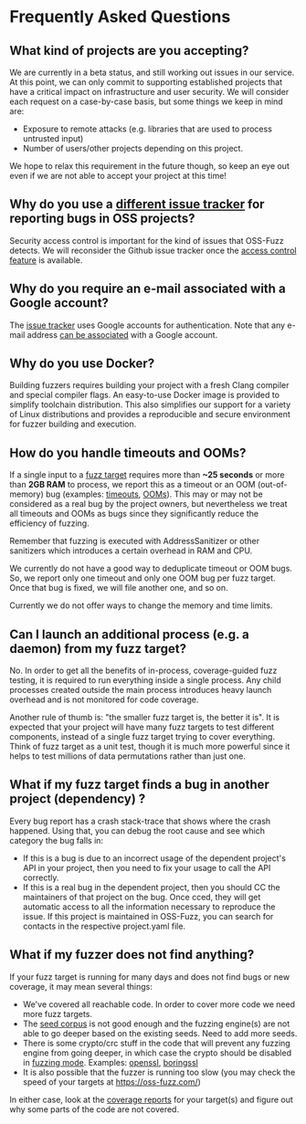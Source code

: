 # Frequently Asked Questions

## What kind of projects are you accepting?

We are currently in a beta status, and still working out issues in our service. At this point, we
can only commit to supporting established projects that have a critical impact on infrastructure and
user security. We will consider each request on a case-by-case basis, but some things we keep in mind are:

  - Exposure to remote attacks (e.g. libraries that are used to process untrusted input)
  - Number of users/other projects depending on this project.

We hope to relax this requirement in the future though, so keep an eye out even if we are not able
to accept your project at this time!

## Why do you use a [different issue tracker](https://bugs.chromium.org/p/oss-fuzz/issues/list) for reporting bugs in OSS projects?

Security access control is important for the kind of issues that OSS-Fuzz detects.
We will reconsider the Github issue tracker once the
[access control feature](https://github.com/isaacs/github/issues/37) is available.

## Why do you require an e-mail associated with a Google account?

The [issue tracker](https://bugs.chromium.org/p/oss-fuzz/issues/list) uses Google accounts for authentication. 
Note that any e-mail address [can be associated](https://support.google.com/accounts/answer/176347?hl=en)
with a Google account. 

## Why do you use Docker?

Building fuzzers requires building your project with a fresh Clang compiler and special compiler flags. 
An easy-to-use Docker image is provided to simplify toolchain distribution. This also simplifies our
support for a variety of Linux distributions and provides a reproducible and secure environment for fuzzer
building and execution.

## How do you handle timeouts and OOMs?

If a single input to a [fuzz target](glossary.md#fuzz-target)
requires more than **~25 seconds** or more than **2GB RAM** to process, we
report this as a timeout or an OOM (out-of-memory) bug
(examples: [timeouts](https://bugs.chromium.org/p/oss-fuzz/issues/list?can=1&q=%22Crash+Type%3A+Timeout%22),
[OOMs](https://bugs.chromium.org/p/oss-fuzz/issues/list?can=1&q="Crash+Type%3A+Out-of-memory")).
This may or may not be considered as a real bug by the project owners,
but nevertheless we treat all timeouts and OOMs as bugs
since they significantly reduce the efficiency of fuzzing.

Remember that fuzzing is executed with AddressSanitizer or other
sanitizers which introduces a certain overhead in RAM and CPU.

We currently do not have a good way to deduplicate timeout or OOM bugs.
So, we report only one timeout and only one OOM bug per fuzz target.
Once that bug is fixed, we will file another one, and so on.

Currently we do not offer ways to change the memory and time limits.

## Can I launch an additional process (e.g. a daemon) from my fuzz target?

No. In order to get all the benefits of in-process, coverage-guided fuzz testing,
it is required to run everything inside a single process. Any child processes created
outside the main process introduces heavy launch overhead and is not monitored for
code coverage.

Another rule of thumb is: "the smaller fuzz target is, the better it is". It is
expected that your project will have many fuzz targets to test different components,
instead of a single fuzz target trying to cover everything. Think of fuzz target
as a unit test, though it is much more powerful since it helps to test millions
of data permutations rather than just one.

## What if my fuzz target finds a bug in another project (dependency) ?

Every bug report has a crash stack-trace that shows where the crash happened.
Using that, you can debug the root cause and see which category the bug falls in:

- If this is a bug is due to an incorrect usage of the dependent project's API 
in your project, then you need to fix your usage to call the API correctly.
- If this is a real bug in the dependent project, then you should CC the maintainers
of that project on the bug. Once cced, they will get automatic access to all the
information necessary to reproduce the issue. If this project is maintained in OSS-Fuzz,
you can search for contacts in the respective project.yaml file.

## What if my fuzzer does not find anything? 

If your fuzz target is running for many days and does not find bugs or new coverage, it may mean several things: 
- We've covered all reachable code. In order to cover more code we need more fuzz targets.
- The [seed corpus](new_project_guide.md#seed-corpus) is not good enough and the fuzzing engine(s) are not able to go deeper based on the existing seeds. Need to add more seeds. 
- There is some crypto/crc stuff in the code that will prevent any fuzzing engine from going deeper, in which case the crypto should be disabled in [fuzzing mode](http://libfuzzer.info#fuzzer-friendly-build-mode). Examples: [openssl](https://github.com/openssl/openssl/tree/master/fuzz#reproducing-issues), [boringssl](https://boringssl.googlesource.com/boringssl/+/HEAD/FUZZING.md#Fuzzer-mode)
- It is also possible that the fuzzer is running too slow (you may check the speed of your targets at https://oss-fuzz.com/)

In either case, look at the [coverage reports](clusterfuzz.md#coverage-reports) for your target(s) and figure out why some parts of the code are not covered. 
    
    
    
